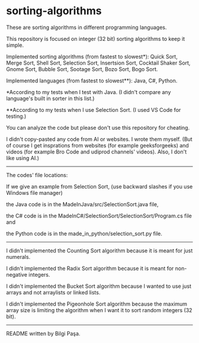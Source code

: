 # sorting-algorithms

These are sorting algorithms in different programming languages.

This repository is focused on integer (32 bit) sorting algorithms to keep it simple.

Implemented sorting algorithms (from fastest to slowest*): Quick Sort, Merge Sort, Shell Sort, Selection Sort, Insertsion Sort, Cocktail Shaker Sort, Gnome Sort, Bubble Sort, Sootage Sort, Bozo Sort, Bogo Sort.

Implemented languages (from fastest to slowest**): Java, C#, Python.

*According to my tests when I test with Java. (I didn't compare any language's built in sorter in this list.)

**According to my tests when I use Selection Sort. (I used VS Code for testing.)

You can analyze the code but please don't use this repository for cheating.

I didn't copy-pasted any code from AI or websites. I wrote them myself. (But of course I get insprations from websites (for example geeksforgeeks) and videos (for example Bro Code and udiprod channels' videos). Also, I don't like using AI.)

-------------------------------------------------------------------------------------------------

The codes' file locations:

If we give an example from Selection Sort, (use backward slashes if you use Windows file manager)

the Java code is in the MadeInJava/src/SelectionSort.java file,

the C# code is in the MadeInC#/SelectionSort/SelectionSort/Program.cs file and

the Python code is in the made_in_python/selection_sort.py file.

-------------------------------------------------------------------------------------------------

I didn't implemented the Counting Sort algorithm because it is meant for just numerals.

I didn't implemented the Radix Sort algorithm because it is meant for non-negative integers.

I didn't implemented the Bucket Sort algorithm because I wanted to use just arrays and not arraylists or linked lists.

I didn't implemented the Pigeonhole Sort algorithm because the maximum array size is limiting the algorithm when I want it to sort random integers (32 bit).

-------------------------------------------------------------------------------------------------

README written by Bilgi Paşa.
